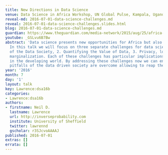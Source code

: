 ```yaml
---
title: New Directions in Data Science
venue: Data Science in Africa Workshop, UN Global Pulse, Kampala, Uganda
reveal-md: 2016-07-01-data-science-challenges.md
reveal: 2016-07-01-data-science-challenges.slides.html
blog: 2016-07-01-data-science-challenges.md
guardian: https://www.theguardian.com/media-network/2015/aug/25/africa-benefit-data-science-information
youtube: _GSLvu6B7Bw
abstract: 'Data science presents new opportunities for Africa but also new challenges.
  In this talk we will focus on three separate challenges for data science: 1. Paradoxes
  of the Data Society, 2. Quantifying the Value of Data, 3. Privacy, loss of control,
  marginalization. Each of these challenges has particular implications for data science
  in the developing world. By addressing these challenges now we can ensure that the
  pitfalls of the data driven society are overcome allowing to reap the benefits.'
year: '2016'
month: 7
day: '1'
layout: talk
key: Lawrence:dsa16b
categories:
- Lawrence:dsa16b
authors:
- firstname: Neil D.
  lastname: Lawrence
  url: http://inverseprobability.com
  institute: University of Sheffield
  twitter: lawrennd
  gscholar: r3SJcvoAAAAJ
published: 2016-07-01
extras: []
errata: []
---
```

